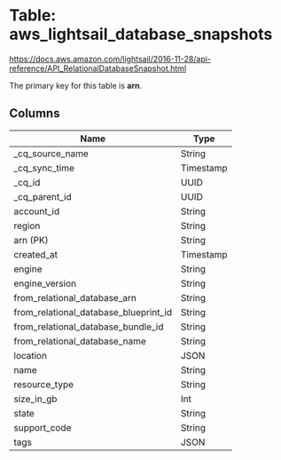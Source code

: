 # Table: aws_lightsail_database_snapshots

https://docs.aws.amazon.com/lightsail/2016-11-28/api-reference/API_RelationalDatabaseSnapshot.html

The primary key for this table is **arn**.


## Columns
| Name          | Type          |
| ------------- | ------------- |
|_cq_source_name|String|
|_cq_sync_time|Timestamp|
|_cq_id|UUID|
|_cq_parent_id|UUID|
|account_id|String|
|region|String|
|arn (PK)|String|
|created_at|Timestamp|
|engine|String|
|engine_version|String|
|from_relational_database_arn|String|
|from_relational_database_blueprint_id|String|
|from_relational_database_bundle_id|String|
|from_relational_database_name|String|
|location|JSON|
|name|String|
|resource_type|String|
|size_in_gb|Int|
|state|String|
|support_code|String|
|tags|JSON|